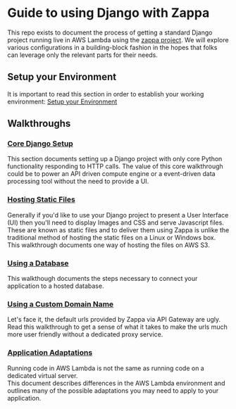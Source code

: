 # Guide to using Django with Zappa

This repo exists to document the process of getting a standard Django project running live in AWS Lambda using the
[zappa project](https://github.com/Miserlou/Zappa). We will explore various configurations in a building-block fashion in the hopes that folks can leverage only the relevant parts for their needs.

## Setup your Environment

It is important to read this section in order to establish your working environment: [Setup your Environment](setup.md)

## Walkthroughs

### [Core Django Setup](walk_core.md)

This section documents setting up a Django project with only core Python functionality responding to HTTP calls. The value of this core walkthrough could be to power an API driven compute engine or a event-driven data processing tool without the need to provide a UI.

### [Hosting Static Files](walk_static.md)

Generally if you'd like to use your Django project to present a User Interface (UI) then you'll need to display Images and CSS and serve Javascript files. These are known as static files and to deliver them using Zappa is unlike the traditional method of hosting the static files on a Linux or Windows box. This walkthrough documents one way of hosting the files on AWS S3.

### [Using a Database](walk_database.md)

This walkthough documents the steps necessary to connect your application to a hosted database.

### [Using a Custom Domain Name](walk_domain.md)

Let's face it, the default urls provided by Zappa via API Gateway are ugly. Read this walkthrough to get a sense of what it takes to make the urls much more user friendly without a dedicated proxy service.

### [Application Adaptations](walk_app.md)

Running code in AWS Lambda is not the same as running code on a dedicated virtual server.  
This document describes differences in the AWS Lambda environment and outlines many of the possible
adaptations you may need to apply to your application.
